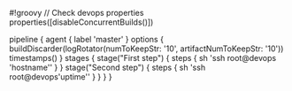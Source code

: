 #!groovy
// Check devops properties
properties([disableConcurrentBuilds()])

pipeline {
    agent { 
        label 'master'
        }
    options {
        buildDiscarder(logRotator(numToKeepStr: '10', artifactNumToKeepStr: '10'))
        timestamps()
    }
    stages {
        stage("First step") {
            steps {
                sh 'ssh root@devops \'hostname\''
            }
        }
        stage("Second step") {
            steps {
                sh 'ssh root@devops\'uptime\''
            }
        }
    }
}
